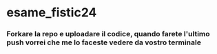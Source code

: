 # esame_fistic24

### Forkare la repo e uploadare il codice, quando farete l'ultimo push vorrei che me lo faceste vedere da vostro terminale
